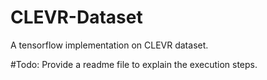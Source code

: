 # CLEVR-Dataset
A tensorflow implementation on CLEVR dataset.

#Todo: Provide a readme file to explain the execution steps.

